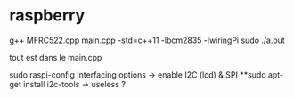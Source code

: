 # raspberry

g++ MFRC522.cpp main.cpp -std=c++11 -lbcm2835 -lwiringPi
sudo ./a.out

tout est dans le main.cpp


sudo raspi-config
Interfacing options -> enable I2C (lcd) & SPI
**sudo apt-get install i2c-tools  -> useless ?
